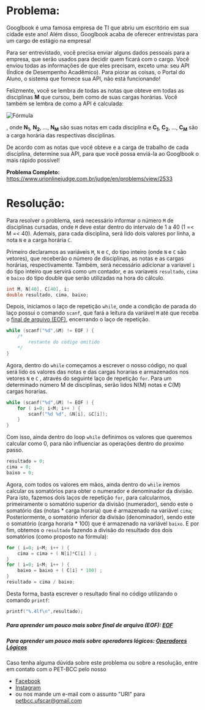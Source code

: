 # Problema:

Googlbook é uma famosa empresa de TI que abriu um escritório em sua cidade este ano! Além disso, Googlbook acaba de oferecer entrevistas para um cargo de estágio na empresa!

Para ser entrevistado, você precisa enviar alguns dados pessoais para a empresa, que serão usados para decidir quem ficará com o cargo. Você enviou todas as informações de que eles precisam, exceto uma: seu API (Índice de Desempenho Acadêmico). Para piorar as coisas, o Portal do Aluno, o sistema que fornece sua API, não está funcionando!

Felizmente, você se lembra de todas as notas que obteve em todas as disciplinas **M** que cursou, bem como de suas cargas horárias. Você também se lembra de como a API é calculada:

![Fórmula](https://resources.urionlinejudge.com.br/gallery/images/novos/estagio_fig.png)

, onde **N<sub>1<sub>**, **N<sub>2<sub>**, ..., **N<sub>M<sub>** são suas notas em cada disciplina e **C<sub>1<sub>**, **C<sub>2<sub>**, ..., **C<sub>M<sub>** são a carga horária das respectivas disciplinas.

De acordo com as notas que você obteve e a carga de trabalho de cada disciplina, determine sua API, para que você possa enviá-la ao Googlbook o mais rápido possível!

**Problema Completo:** https://www.urionlinejudge.com.br/judge/en/problems/view/2533

# Resolução:

Para resolver o problema, será necessário informar o número `M` de disciplinas cursadas, onde `M` deve estar dentro do intervalo de 1 a 40 (1 =< M =< 40). Ademais, para cada disciplina, será lido dois valores por linha, a nota `N` e a carga horária `C`.

Primeiro declaramos as variáveis `M`, `N` e `C`, do tipo inteiro (onde `N` e `C` são vetores), que receberão o número de disciplinas, as notas e as cargas horárias, respectivamente. Também, será necessário adicionar a variavel `i` do tipo inteiro que servirá como um contador, e as variaveis `resultado`, `cima` e `baixo` do tipo double que serão utilizadas na hora do cálculo.

```c
int M, N[40], C[40], i;
double resultado, cima, baixo;
```

Depois, iniciamos o laço de repetição `while`, onde a condição de parada do laço possui o comando `scanf`, que fará a leitura da variável `M` até que receba o [final de arquivo (EOF)](https://pt.wikipedia.org/wiki/EOF), encerrando o laço de repetição.

```c
while (scanf("%d",&M) != EOF ) {
	/*
		restante do código omitido
	*/
} 
```

Agora, dentro do `while` começamos a escrever o nosso código, no qual será lido os valores das notas e das cargas horarias e armazenados nos vetores `N` e `C` , através do seguinte laço de repetição `for`. Para um determinado número M de disciplinas, serão lidos N(M) notas e C(M) cargas horarias.

```c
while (scanf("%d",&M) != EOF ) {	
    for ( i=0; i<M; i++ ) {
        scanf("%d %d", &N[i], &C[i]);
    }
}
```

Com isso, ainda dentro do loop `while` definimos os valores que queremos calcular como 0, para não influenciar as operações dentro do proximo passo.

```c
resultado = 0;
cima = 0;
baixo = 0;
```

Agora, com todos os valores em mãos, ainda dentro do `while` iremos calcular os somatórios para obter o numerador e denominador da divisão.
Para isto, fazemos dois laços de repetição `for`, para calcularmos, primeiramente o somatório superior da divisão (numerador), sendo este o somatório das (notas * carga horaria) que é armazenado na variável `cima`; Posteriormente, o somatório inferior da divisão (denominador), sendo este o somatório (carga horaria * 100) que é armazenado na variável `baixo`.
E por fim, obtemos o `resultado` fazendo a divisão do resultado dos dois somatórios (como proposto na fórmula):

```c
for ( i=0; i<M; i++ ) {
    cima = cima + ( N[i]*C[i] ) ;
}
for ( i=0; i<M; i++ ) {
    baixo = baixo + ( C[i] * 100) ;
}
resultado = cima / baixo;

```

Desta forma, basta escrever o resultado final no código utilizando o comando `printf`:
```c
printf("%.4lf\n",resultado);
```

##### Para aprender um pouco mais sobre final de arquivo (EOF): [EOF](https://pt.wikipedia.org/wiki/EOF)

##### Para aprender um pouco mais sobre operadores lógicos: [Operadores Lógicos](http://linguagemc.com.br/operadores-logicos-em-c/)

Caso tenha alguma dúvida sobre este problema ou sobre a resolução, entre em contato com o PET-BCC pelo nosso
* [Facebook](https://www.facebook.com/petbcc/)
* [Instagram](https://www.instagram.com/petbcc.ufscar/)
* ou nos mande um e-mail com o assunto "URI" para  petbcc.ufscar@gmail.com
